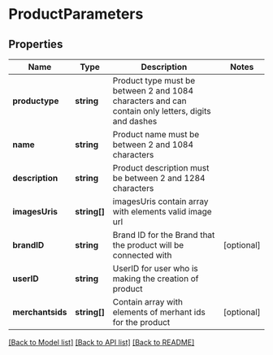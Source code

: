 # ProductParameters

## Properties
Name | Type | Description | Notes
------------ | ------------- | ------------- | -------------
**productype** | **string** | Product type must be between 2 and 1084 characters and can contain only letters, digits and dashes | 
**name** | **string** | Product name must be between 2 and 1084 characters | 
**description** | **string** | Product description must be between 2 and 1284 characters | 
**imagesUris** | **string[]** | imagesUris contain array with elements valid image url | 
**brandID** | **string** | Brand ID for the Brand that the product will be connected with | [optional] 
**userID** | **string** | UserID for user who is making the creation of product | 
**merchantsids** | **string[]** | Contain array with elements of merhant ids for the product | [optional] 

[[Back to Model list]](../README.md#documentation-for-models) [[Back to API list]](../README.md#documentation-for-api-endpoints) [[Back to README]](../README.md)



